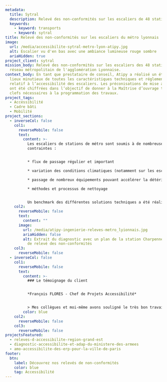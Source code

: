 ```yaml
---
metadata:
  title: Sytral
  description: Relevé des non-conformités sur les escaliers de 48 stations de métro (Lyon)
  keywords:
    - keyword: transports
    - keyword: sytral
title: Relevé des non-conformités sur les escaliers du métro lyonnais
image:
  url: /media/accessibilite-sytral-metro-lyon-atipy.jpg
  alt: Escalier vu d'en bas avec une ambiance lumineuse rouge sombre
  ariaHidden: true
project_client: sytral
mission_body: Relevé des non-conformités sur les escaliers des 48 stations du
  réseau métropolitain de l'agglomération Lyonnaise.
context_body: En tant que prestataire de conseil, Atipy a réalisé un état des
  lieux minutieux de toutes les caractéristiques techniques et réglementaires
  relatif à l’accessibilité des escaliers. Les préconisations de mise aux normes
  ont été chiffrées dans l’objectif de donner à la Maîtrise d’ouvrage toutes les
  clefs nécessaires à la programmation des travaux.
project_tags:
  - Accessibilité
  - Cadre bâti
  - Mobilité
project_sections:
  - inverseCol: false
    col1:
      reverseMobile: false
      text:
        content: >-
          Les escaliers de stations de métro sont soumis à de nombreuses
          contraintes : 


          * flux de passage régulier et important

          * variation des conditions climatiques (notamment sur les escaliers d’accès aux stations)

          * passage de nombreux équipements pouvant accélérer la détérioration (exemple : valises)

          * méthodes et processus de nettoyage


          Un benchmark des différentes solutions techniques a été réalisé par le biais de retours d’expériences chantier, rencontres avec des équipementiers et poseurs spécialisés afin de concilier performance – durabilité – simplicité – efficacité – maîtrise des coûts.
    col2:
      reverseMobile: false
      text:
        content: ""
      image:
        url: /media/atipy-ingenierie-releves-metro_lyionnais.jpg
        ariaHidden: false
        alt: Extrait du diagnostic avec un plan de la station Charpennes et un tableau
          de relevé des non-conformités
    col3:
      reverseMobile: false
  - inverseCol: false
    col1:
      reverseMobile: false
      text:
        content: >-
          ### Le témoignage du client


          *François FLORES - Chef de Projets Accessibilité*


          > Mes collègues et moi-même avons souligné le très bon travail que vous avez effectué dans le cadre de cet audit. Je tiens donc à vous remercier à nouveau pour votre professionnalisme.
        color: blue
    col2:
      reverseMobile: false
    col3:
      reverseMobile: false
projectsFeatured:
  - releves-d-accessibilite-region-grand-est
  - diagnostic-accessibilite-et-adap-du-ministere-des-armees
  - amo-accessibilite-des-erp-pour-la-ville-de-paris
footer:
  btn:
    label: Découvrez nos relevés de non-conformités
    color: blue
    tag: Accessibilité
---
```

